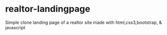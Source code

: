 # realtor-landingpage
Simple clone landing page of a realtor site made with html,css3,bootstrap, &amp; javascript 
